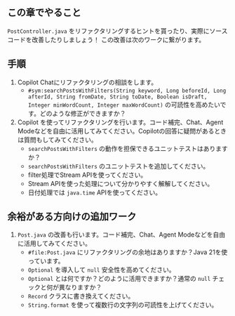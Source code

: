 ## この章でやること

`PostController.java` をリファクタリングするヒントを貰ったり、実際にソースコードを改善したりしましょう！
この改善は次のワークに繋がります。

## 手順

1. Copilot Chatにリファクタリングの相談をします。
    - `#sym:searchPostsWithFilters(String keyword, Long beforeId, Long afterId, String fromDate, String toDate, Boolean isDraft, Integer minWordCount, Integer maxWordCount)` の可読性を高めたいです。どのような修正ができますか？
1. Copilot を使ってリファクタリングを行います。コード補完、Chat、Agent Modeなどを自由に活用してみてください。Copilotの回答に疑問があるときは質問もしてみてください。
    - `searchPostsWithFilters` の動作を担保できるユニットテストはありますか？
    - `searchPostsWithFilters` のユニットテストを追加してください。
    - filter処理でStream APIを使ってください。
    - Stream APIを使った処理について分かりやすく解解してください。
    - 日付処理では `java.time` APIを使ってください。

## 余裕がある方向けの追加ワーク

1. `Post.java` の改善も行います。コード補完、Chat、Agent Modeなどを自由に活用してみてください。
    - `#file:Post.java` にリファクタリングの余地はありますか？Java 21を使っています。
    - `Optional` を導入して `null` 安全性を高めてください。
    - `Optional` とは何ですか？どのように活用できますか？通常の `null` チェックと何が異なりますか？
    - `Record` クラスに書き換えてください。
    - `String.format` を使って複数行の文字列の可読性を上げてください。